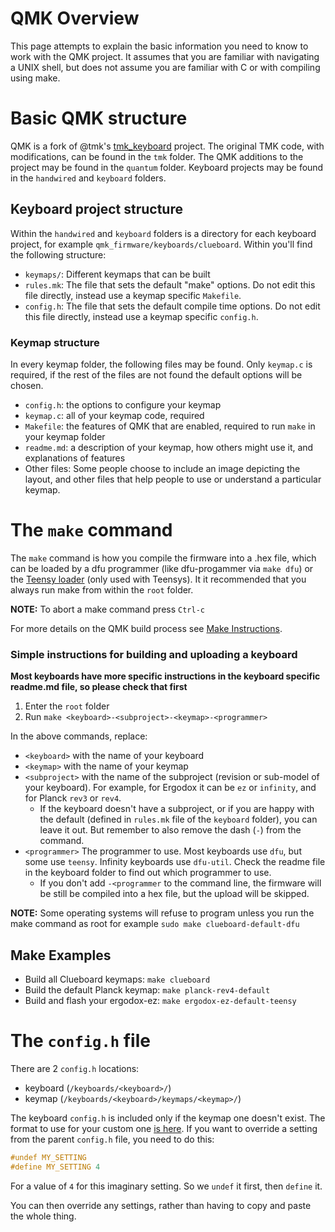 # QMK Overview

This page attempts to explain the basic information you need to know to work with the QMK project. It assumes that you are familiar with navigating a UNIX shell, but does not assume you are familiar with C or with compiling using make.

# Basic QMK structure

QMK is a fork of @tmk's [tmk_keyboard](https://github.com/tmk/tmk_keyboard) project. The original TMK code, with modifications, can be found in the `tmk` folder. The QMK additions to the project may be found in the `quantum` folder. Keyboard projects may be found in the `handwired` and `keyboard` folders.

## Keyboard project structure

Within the `handwired` and `keyboard` folders is a directory for each keyboard project, for example `qmk_firmware/keyboards/clueboard`. Within you'll find the following structure:

* `keymaps/`: Different keymaps that can be built
* `rules.mk`: The file that sets the default "make" options. Do not edit this file directly, instead use a keymap specific `Makefile`.
* `config.h`: The file that sets the default compile time options. Do not edit this file directly, instead use a keymap specific `config.h`.

### Keymap structure

In every keymap folder, the following files may be found. Only `keymap.c` is required, if the rest of the files are not found the default options will be chosen.

* `config.h`: the options to configure your keymap
* `keymap.c`: all of your keymap code, required
* `Makefile`: the features of QMK that are enabled, required to run `make` in your keymap folder
* `readme.md`: a description of your keymap, how others might use it, and explanations of features
* Other files: Some people choose to include an image depicting the layout, and other files that help people to use or understand a particular keymap.

# The `make` command

The `make` command is how you compile the firmware into a .hex file, which can be loaded by a dfu programmer (like dfu-progammer via `make dfu`) or the [Teensy loader](https://www.pjrc.com/teensy/loader.html) (only used with Teensys). It it recommended that you always run make from within the `root` folder.

**NOTE:** To abort a make command press `Ctrl-c`

For more details on the QMK build process see [Make Instructions](make_instructions.md).

### Simple instructions for building and uploading a keyboard

**Most keyboards have more specific instructions in the keyboard specific readme.md file, so please check that first**

1. Enter the `root` folder
2. Run `make <keyboard>-<subproject>-<keymap>-<programmer>`

In the above commands, replace:

* `<keyboard>` with the name of your keyboard
* `<keymap>` with the name of your keymap
* `<subproject>` with the name of the subproject (revision or sub-model of your keyboard). For example, for Ergodox it can be `ez` or `infinity`, and for Planck `rev3` or `rev4`.
  * If the keyboard doesn't have a subproject, or if you are happy with the default (defined in `rules.mk` file of the `keyboard` folder), you can leave it out. But remember to also remove the dash (`-`) from the command.
* `<programmer>` The programmer to use. Most keyboards use `dfu`, but some use `teensy`. Infinity keyboards use `dfu-util`. Check the readme file in the keyboard folder to find out which programmer to use.
  * If you  don't add `-<programmer` to the command line, the firmware will be still be compiled into a hex file, but the upload will be skipped.

**NOTE:** Some operating systems will refuse to program unless you run the make command as root for example `sudo make clueboard-default-dfu`

## Make Examples

* Build all Clueboard keymaps: `make clueboard`
* Build the default Planck keymap: `make planck-rev4-default`
* Build and flash your ergodox-ez: `make ergodox-ez-default-teensy`

# The `config.h` file

There are 2 `config.h` locations:

* keyboard (`/keyboards/<keyboard>/`)
* keymap (`/keyboards/<keyboard>/keymaps/<keymap>/`)

The keyboard `config.h` is included only if the keymap one doesn't exist. The format to use for your custom one [is here](https://github.com/qmk/qmk_firmware/blob/master/doc/keymap_config_h_example.h). If you want to override a setting from the parent `config.h` file, you need to do this:

```c
#undef MY_SETTING
#define MY_SETTING 4
```

For a value of `4` for this imaginary setting. So we `undef` it first, then `define` it.

You can then override any settings, rather than having to copy and paste the whole thing.